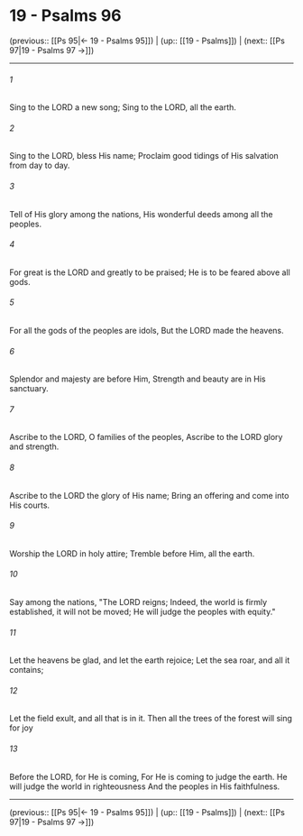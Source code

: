 # 19 - Psalms 96

(previous:: [[Ps 95|← 19 - Psalms 95]]) | (up:: [[19 - Psalms]]) | (next:: [[Ps 97|19 - Psalms 97 →]])

***


###### 1 
Sing to the LORD a new song; Sing to the LORD, all the earth. 

###### 2 
Sing to the LORD, bless His name; Proclaim good tidings of His salvation from day to day. 

###### 3 
Tell of His glory among the nations, His wonderful deeds among all the peoples. 

###### 4 
For great is the LORD and greatly to be praised; He is to be feared above all gods. 

###### 5 
For all the gods of the peoples are idols, But the LORD made the heavens. 

###### 6 
Splendor and majesty are before Him, Strength and beauty are in His sanctuary. 

###### 7 
Ascribe to the LORD, O families of the peoples, Ascribe to the LORD glory and strength. 

###### 8 
Ascribe to the LORD the glory of His name; Bring an offering and come into His courts. 

###### 9 
Worship the LORD in holy attire; Tremble before Him, all the earth. 

###### 10 
Say among the nations, "The LORD reigns; Indeed, the world is firmly established, it will not be moved; He will judge the peoples with equity." 

###### 11 
Let the heavens be glad, and let the earth rejoice; Let the sea roar, and all it contains; 

###### 12 
Let the field exult, and all that is in it. Then all the trees of the forest will sing for joy 

###### 13 
Before the LORD, for He is coming, For He is coming to judge the earth. He will judge the world in righteousness And the peoples in His faithfulness.

***

(previous:: [[Ps 95|← 19 - Psalms 95]]) | (up:: [[19 - Psalms]]) | (next:: [[Ps 97|19 - Psalms 97 →]])
